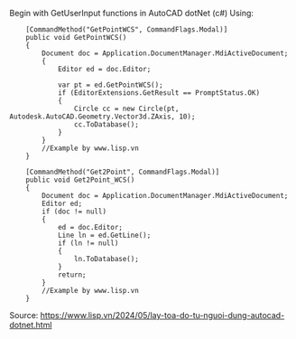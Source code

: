 Begin with GetUserInput functions in AutoCAD dotNet (c#)
Using:

        [CommandMethod("GetPointWCS", CommandFlags.Modal)]
        public void GetPointWCS()
        {
            Document doc = Application.DocumentManager.MdiActiveDocument;
            {
                Editor ed = doc.Editor;

                var pt = ed.GetPointWCS();
                if (EditorExtensions.GetResult == PromptStatus.OK)
                {
                    Circle cc = new Circle(pt, Autodesk.AutoCAD.Geometry.Vector3d.ZAxis, 10);
                    cc.ToDatabase();
                }
            }
            //Example by www.lisp.vn
        }

        [CommandMethod("Get2Point", CommandFlags.Modal)]
        public void Get2Point_WCS()
        {
            Document doc = Application.DocumentManager.MdiActiveDocument;
            Editor ed;
            if (doc != null)
            {
                ed = doc.Editor;
                Line ln = ed.GetLine();
                if (ln != null)
                {
                    ln.ToDatabase();
                }
                return;
            }
            //Example by www.lisp.vn
        }
Source: https://www.lisp.vn/2024/05/lay-toa-do-tu-nguoi-dung-autocad-dotnet.html

